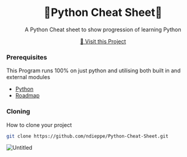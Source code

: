 
<h1 align="center" style="font-weight: bold;">🐍Python Cheat Sheet🐍</h1>


<p align="center">A Python Cheat sheet to show progression of learning Python</p>


<p align="center">
<a href="https://github.com/ndieppe/Python-Cheat-Sheet">📱 Visit this Project</a>
</p>

<h3>Prerequisites</h3>

This Program runs 100% on just python and utilising both built in and external modules

- [Python](https://github.com/python)
- [Roadmap](https://roadmap.sh)

<h3>Cloning</h3>

How to clone your project

```bash
git clone https://github.com/ndieppe/Python-Cheat-Sheet.git
```
 ![Untitled](https://github.com/user-attachments/assets/8dd229b9-1983-46f6-8b0f-0b6f4032f173)

